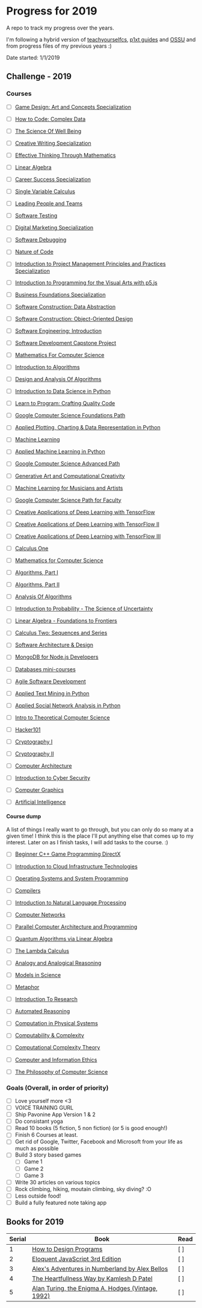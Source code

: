 # Progress for 2019

A repo to track my progress over the years.

I'm following a hybrid version of [teachyourselfcs](https://www.teachyourselfcs.com/), [p1xt guides](https://github.com/P1xt/p1xt-guides) and [OSSU](https://github.com/ossu/computer-science/) and from progress files of my previous years :)

Date started: 1/1/2019

## Challenge - 2019

### Courses

- [ ] [Game Design: Art and Concepts Specialization](https://www.coursera.org/specializations/game-design)

- [ ] [How to Code: Complex Data](https://www.edx.org/course/how-code-complex-data-ubcx-htc2x)

- [ ] [The Science Of Well Being](https://www.coursera.org/learn/the-science-of-well-being)

- [ ] [Creative Writing Specialization](https://www.coursera.org/specializations/creative-writing)

- [ ] [Effective Thinking Through Mathematics](https://www.edx.org/course/effective-thinking-through-mathematics-utaustinx-ut-9-01x)

- [ ] [Linear Algebra](https://ocw.mit.edu/courses/mathematics/18-06-linear-algebra-spring-2010/)

- [ ] [Career Success Specialization](https://www.coursera.org/specializations/career-success)

- [ ] [Single Variable Calculus](https://ocw.mit.edu/courses/mathematics/18-01sc-single-variable-calculus-fall-2010/)

- [ ] [Leading People and Teams](https://www.coursera.org/specializations/leading-teams)

- [ ] [Software Testing](https://www.udacity.com/course/software-testing--cs258)

- [ ] [Digital Marketing Specialization](https://www.coursera.org/specializations/digital-marketing)

- [ ] [Software Debugging](https://www.udacity.com/course/software-debugging--cs259)

- [ ] [Nature of Code](https://www.kadenze.com/courses/the-nature-of-code-ii/info)

- [ ] [Introduction to Project Management Principles and Practices Specialization](https://www.coursera.org/specializations/project-management)

- [ ] [Introduction to Programming for the Visual Arts with p5.js](https://www.kadenze.com/courses/introduction-to-programming-for-the-visual-arts-with-p5-js/info)

- [ ] [Business Foundations Specialization](https://www.coursera.org/specializations/wharton-business-foundations)

- [ ] [Software Construction: Data Abstraction](https://www.edx.org/course/software-construction-data-abstraction-ubcx-softconst1x)

- [ ] [Software Construction: Object-Oriented Design](https://www.edx.org/course/software-construction-object-oriented-ubcx-softconst2x)

- [ ] [Software Engineering: Introduction](https://www.edx.org/course/software-engineering-introduction-ubcx-softeng1x)

- [ ] [Software Development Capstone Project](https://www.edx.org/course/software-development-capstone-project-ubcx-softengprjx)

- [ ] [Mathematics For Computer Science](https://ocw.mit.edu/courses/electrical-engineering-and-computer-science/6-042j-mathematics-for-computer-science-spring-2015/)

- [ ] [Introduction to Algorithms](https://ocw.mit.edu/courses/electrical-engineering-and-computer-science/6-006-introduction-to-algorithms-fall-2011/)

- [ ] [Design and Analysis Of Algorithms](https://ocw.mit.edu/courses/electrical-engineering-and-computer-science/6-046j-design-and-analysis-of-algorithms-spring-2015/)

- [ ] [Introduction to Data Science in Python](https://www.coursera.org/learn/python-data-analysis)

- [ ] [Learn to Program: Crafting Quality Code](https://www.coursera.org/learn/program-code)

- [ ] [Google Computer Science Foundations Path](https://techdevguide.withgoogle.com/paths/foundational/)

- [ ] [Applied Plotting, Charting & Data Representation in Python](https://www.coursera.org/learn/python-plotting)

- [ ] [Machine Learning](https://www.coursera.org/learn/machine-learning)

- [ ] [Applied Machine Learning in Python](https://www.coursera.org/learn/python-machine-learning)

- [ ] [Google Computer Science Advanced Path](https://techdevguide.withgoogle.com/paths/advanced/)

- [ ] [Generative Art and Computational Creativity](https://www.kadenze.com/courses/generative-art-and-computational-creativity/info)

- [ ] [Machine Learning for Musicians and Artists](https://www.kadenze.com/courses/machine-learning-for-musicians-and-artists/info)

- [ ] [Google Computer Science Path for Faculty](https://techdevguide.withgoogle.com/paths/faculty/)

- [ ] [Creative Applications of Deep Learning with TensorFlow](https://www.kadenze.com/courses/creative-applications-of-deep-learning-with-tensorflow/info)

- [ ] [Creative Applications of Deep Learning with TensorFlow II](https://www.kadenze.com/courses/creative-applications-of-deep-learning-with-tensorflow-ii/info)

- [ ] [Creative Applications of Deep Learning with TensorFlow III](https://www.kadenze.com/courses/creative-applications-of-deep-learning-with-tensorflow-iii-iii/info)

- [ ] [Calculus One](https://www.coursera.org/learn/calculus1)

- [ ] [Mathematics for Computer Science](https://ocw.mit.edu/courses/electrical-engineering-and-computer-science/6-042j-mathematics-for-computer-science-spring-2015/index.htm)

- [ ] [Algorithms, Part I](https://www.coursera.org/learn/algorithms-part1)

- [ ] [Algorithms, Part II](https://www.coursera.org/learn/algorithms-part2)

- [ ] [Analysis Of Algorithms](https://www.coursera.org/learn/analysis-of-algorithms)

- [ ] [Introduction to Probability - The Science of Uncertainty](https://www.edx.org/course/introduction-probability-science-mitx-6-041x-2)

- [ ] [Linear Algebra - Foundations to Frontiers](https://www.edx.org/course/linear-algebra-foundations-frontiers-utaustinx-ut-5-04x#!)

- [ ] [Calculus Two: Sequences and Series](https://www.coursera.org/learn/advanced-calculus)

- [ ] [Software Architecture & Design](https://www.udacity.com/course/software-architecture-design--ud821)

- [ ] [MongoDB for Node.js Developers](https://university.mongodb.com/courses/M101JS/about)

- [ ] [Databases mini-courses](https://lagunita.stanford.edu/courses/DB/2014/SelfPaced/about)

- [ ] [Agile Software Development](https://www.edx.org/course/agile-software-development-ethx-asd-1x)

- [ ] [Applied Text Mining in Python](https://www.coursera.org/learn/python-text-mining)

- [ ] [Applied Social Network Analysis in Python](https://www.coursera.org/learn/python-social-network-analysis)

- [ ] [Intro to Theoretical Computer Science](https://www.udacity.com/course/intro-to-theoretical-computer-science--cs313)

- [ ] [Hacker101](https://www.hacker101.com/)

- [ ] [Cryptography I](https://www.coursera.org/learn/crypto)

- [ ] [Cryptography II](https://www.coursera.org/learn/crypto2)

- [ ] [Computer Architecture](https://www.coursera.org/learn/comparch)

- [ ] [Introduction to Cyber Security](https://www.futurelearn.com/courses/introduction-to-cyber-security)

- [ ] [Computer Graphics](https://www.edx.org/course/computer-graphics-uc-san-diegox-cse167x)

- [ ] [Artificial Intelligence](https://www.edx.org/course/artificial-intelligence-uc-berkeleyx-cs188-1x#!)

#### Course dump

A list of things I really want to go through, but you can only do so many at a given time! I think this is the place I'll put anything else that comes up to my interest. Later on as I finish tasks, I will add tasks to the course. :)

- [ ] [Beginner C++ Game Programming DirectX](https://www.youtube.com/watch?v=PwuIEMUFUnQ&list=PLqCJpWy5FohcehaXlCIt8sVBHBFFRVWsx)

- [ ] [Introduction to Cloud Infrastructure Technologies](https://www.edx.org/course/introduction-cloud-infrastructure-linuxfoundationx-lfs151-x)

- [ ] [Operating Systems and System Programming](https://theopenacademy.com/content/operating-systems-and-system-programming)

- [ ] [Compilers](https://lagunita.stanford.edu/courses/Engineering/Compilers/Fall2014/about)

- [ ] [Introduction to Natural Language Processing](https://www.coursera.org/learn/natural-language-processing)

- [ ] [Computer Networks](https://lagunita.stanford.edu/courses/Engineering/Networking-SP/SelfPaced/about)

- [ ] [Parallel Computer Architecture and Programming](http://15418.courses.cs.cmu.edu/spring2016/home)

- [ ] [Quantum Algorithms via Linear Algebra](https://mitpress.mit.edu/books/quantum-algorithms-linear-algebra)

- [ ] [The Lambda Calculus](https://plato.stanford.edu/entries/lambda-calculus/)

- [ ] [Analogy and Analogical Reasoning](https://plato.stanford.edu/entries/reasoning-analogy/)

- [ ] [Models in Science](https://plato.stanford.edu/entries/models-science/)

- [ ] [Metaphor](https://plato.stanford.edu/entries/metaphor/)

- [ ] [Introduction To Research](https://www.library.cornell.edu/research/introduction)

- [ ] [Automated Reasoning](https://plato.stanford.edu/entries/reasoning-automated)

- [ ] [Computation in Physical Systems](https://plato.stanford.edu/entries/computation-physicalsystems/)

- [ ] [Computability & Complexity](https://plato.stanford.edu/entries/computability/)

- [ ] [Computational Complexity Theory](https://plato.stanford.edu/entries/computational-complexity/)

- [ ] [Computer and Information Ethics](https://plato.stanford.edu/entries/ethics-computer/)

- [ ] [The Philosophy of Computer Science](https://plato.stanford.edu/entries/computer-science/)

<!-- - [ ] []()

- [ ] []()

- [ ] []()

- [ ] []()

- [ ] []()

- [ ] []()

- [ ] []()

- [ ] []()

- [ ] []()

- [ ] []() -->

### Goals (Overall, in order of priority)

- [ ] Love yourself more <3
- [ ] VOICE TRAINING GURL
- [ ] Ship Pavonine App Version 1 & 2
- [ ] Do consistant yoga
- [ ] Read 10 books (5 fiction, 5 non fiction) (or 5 is good enough!)
- [ ] Finish 6 Courses at least.
- [ ] Get rid of Google, Twitter, Facebook and Microsoft from your life as much as possible
- [ ] Build 3 story based games
  - [ ] Game 1
  - [ ] Game 2
  - [ ] Game 3
- [ ] Write 30 articles on various topics
- [ ] Rock climbing, hiking, moutain climbing, sky diving? :O
- [ ] Less outside food!
- [ ] Build a fully featured note taking app

## Books for 2019

| Serial | Book | Read |
|------|------|------|
| 1 | [How to Design Programs](http://www.htdp.org/2018-01-06/Book/) | [ ] |
| 2 | [Eloquent JavaScript 3rd Edition](https://eloquentjavascript.net/) | [ ] |
| 3 | [Alex's Adventures in Numberland by Alex Bellos]() | [ ] |
| 4 | [The Heartfullness Way by Kamlesh D Patel]() | [ ] |
| 5 | [Alan Turing, the Enigma A. Hodges (Vintage, 1992)]() | [ ] |
